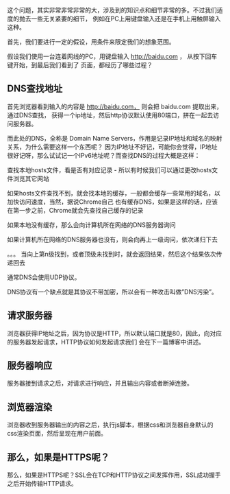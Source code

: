 这个问题，其实非常非常非常的大，涉及到的知识点和细节非常的多。不过我们适度的抛去一些无关紧要的细节， 例如在PC上用键盘输入还是在手机上用触屏输入这种。

首先，我们要进行一定的假设，用条件来限定我们的想象范围。

假设我们使用一台连着网线的PC，用键盘输入 http://baidu.com ，  从按下回车键开始，到最后我们看到了 页面，都经历了哪些过程？

## DNS查找地址
首先浏览器看到输入的内容是 http://baidu.com，    则会把 baidu.com 提取出来，通过DNS查找， 获得一个ip地址，然后http协议默认使用80端口，拼在一起去访问服务器。

而此处的DNS，全称是 Domain Name Servers，作用是记录IP地址和域名的映射关系，为什么需要这样一个东西呢？ 因为IP地址不好记，可能你会觉得，IP地址很好记呀，那么试试记一个IPv6地址呢？而查找DNS的过程大概是这样：

查找本地hosts文件，看是否有对应记录 - 所以有时候我们可以通过更改hosts文件浏览其它网站

如果hosts文件查找不到，就会找本地的缓存，一般都会缓存一些常用的域名，以加快访问速度，当然，据说Chrome自己 也有缓存DNS，如果是这样的话，应该在第一步之前，Chrome就会先查找自己缓存的记录

如果本地没有缓存，那么会向计算机所在网络的DNS服务器询问

如果计算机所在网络的DNS服务器也没有，则会向再上一级询问，依次递归下去

。。。
当向上第n级找到，或者顶级未找到时，就会返回结果，然后这个结果依次传递回去

通常DNS会使用UDP协议。

DNS协议有一个缺点就是其协议不带加密，所以会有一种攻击叫做”DNS污染”。

## 请求服务器
浏览器获得IP地址之后，因为协议是HTTP，所以默认端口就是80，因此，向对应的服务器发起请求，HTTP协议如何发起请求我们 会在下一篇博客中讲述。

## 服务器响应
服务器接到请求之后，对请求进行响应，并且输出内容或者断掉连接。

## 浏览器渲染
浏览器收到服务器输出的内容之后，执行js脚本，根据css和浏览器自身默认的css渲染页面，然后呈现在用户前面。

## 那么，如果是HTTPS呢？
那么，如果是HTTPS呢？SSL会在TCP和HTTP协议之间发挥作用，SSL成功握手之后开始传输HTTP请求。
